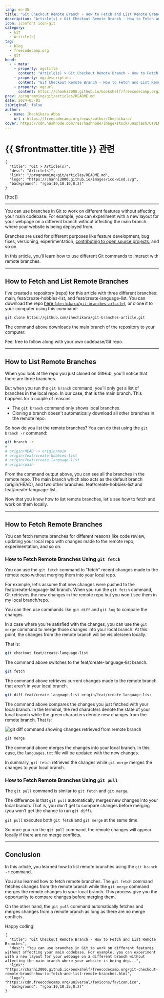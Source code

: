 ```yaml
---
lang: en-US
title: "Git Checkout Remote Branch - How to Fetch and List Remote Branches"
description: "Article(s) > Git Checkout Remote Branch - How to Fetch and List Remote Branches"
icon: iconfont icon-git
category: 
  - Git
  - Article(s)
tag: 
  - blog
  - freecodecamp.org
  - git
head:
  - - meta:
    - property: og:title
      content: "Article(s) > Git Checkout Remote Branch - How to Fetch and List Remote Branches"
    - property: og:description
      content: "Git Checkout Remote Branch - How to Fetch and List Remote Branches"
    - property: og:url
      content: https://chanhi2000.github.io/bookshelf/freecodecamp.org/git-checkout-remote-branch-how-to-fetch-and-list-remote-branches.html
prev: /programming/git/articles/README.md
date: 2024-05-01
isOriginal: false
author:
  - name: Ihechikara Abba
    url : https://freecodecamp.org/news/author/Ihechikara/
cover: https://cdn.hashnode.com/res/hashnode/image/stock/unsplash/UT8LMo-wlyk/upload/c907bdb799b1331e27dd68f35a2b2e25.jpeg
---
```


# {{ $frontmatter.title }} 관련

```component VPCard
{
  "title": "Git > Article(s)",
  "desc": "Article(s)",
  "link": "/programming/git/articles/README.md",
  "logo": "https://chanhi2000.github.io/images/ico-wind.svg",
  "background": "rgba(10,10,10,0.2)"
}
```

[[toc]]

---

<SiteInfo
  name="Git Checkout Remote Branch - How to Fetch and List Remote Branches"
  desc="You can use branches in Git to work on different features without affecting your main codebase. For example, you can experiment with a new layout for your webpage on a different branch without affecting the main branch where your website is being dep..."
  url="https://freecodecamp.org/news/git-checkout-remote-branch-how-to-fetch-and-list-remote-branches"
  logo="https://cdn.freecodecamp.org/universal/favicons/favicon.ico"
  preview="https://cdn.hashnode.com/res/hashnode/image/stock/unsplash/UT8LMo-wlyk/upload/c907bdb799b1331e27dd68f35a2b2e25.jpeg"/>

You can use branches in Git to work on different features without affecting your main codebase. For example, you can experiment with a new layout for your webpage on a different branch without affecting the main branch where your website is being deployed from.

Branches are used for different purposes like feature development, bug fixes, versioning, experimentation, [<FontIcon icon="fa-brands fa-free-code-camp"/>contributing to open source projects](https://contribute.freecodecamp.org/#/), and so on.

In this article, you'll learn how to use different Git commands to interact with remote branches.

---

## How to Fetch and List Remote Branches

I've created a repository (repo) for this article with three different branches: main, feat/create-hobbies-list, and feat/create-language-list. You can download the repo [here (<FontIcon icon="iconfont icon-github"/>`ihechikara/git-branches-article`)](https://github.com/ihechikara/git-branches-article), or clone it to your computer using this command:

```sh
git clone https://github.com/ihechikara/git-branches-article.git
```

The command above downloads the main branch of the repository to your computer.

Feel free to follow along with your own codebase/Git repo.

---

## How to List Remote Branches

When you look at the repo you just cloned on GitHub, you'll notice that there are three branches.

But when you run the `git branch` command, you'll only get a list of branches in the local repo. In our case, that is the main branch. This happens for a couple of reasons:

- The `git branch` command only shows local branches.
- Cloning a branch doesn't automatically download all other branches in the remote repo.

So how do you list the remote branches? You can do that using the `git branch -r` command:

```sh
git branch -r
# 
# origin/HEAD -> origin/main
# origin/feat/create-hobbies-list
# origin/feat/create-language-list
# origin/main
```

From the command output above, you can see all the branches in the remote repo. The main branch which also acts as the default branch (origin/HEAD), and two other branches: feat/create-hobbies-list and feat/create-language-list.

Now that you know how to list remote branches, let's see how to fetch and work on them locally.

---

## How to Fetch Remote Branches

You can fetch remote branches for different reasons like code review, updating your local repo with changes made to the remote repo, experimentation, and so on.

### How to Fetch Remote Branches Using `git fetch`

You can use the `git fetch` command to "fetch" recent changes made to the remote repo without merging them into your local repo.

For example, let's assume that new changes were pushed to the feat/create-language-list branch. When you run the `git fetch` command, Git retrieves the new changes in the remote repo but you won't see them in my local branch/repo.

You can then use commands like `git diff` and `git log` to compare the changes.

In a case where you're satisfied with the changes, you can use the `git merge` command to merge those changes into your local branch. At this point, the changes from the remote branch will be visible/seen locally.

That is:

```sh
git checkout feat/create-language-list
```

The command above switches to the feat/create-language-list branch.

```sh
git fetch
```

The command above retrieves current changes made to the remote branch that aren't in your local branch.

```sh
git diff feat/create-language-list origin/feat/create-language-list
```

The command above compares the changes you just fetched with your local branch. In the terminal, the red characters denote the state of your local branch while the green characters denote new changes from the remote branch. That is:

![`git diff` command showing changes retrieved from remote branch](https://cdn.hashnode.com/res/hashnode/image/upload/v1714451407216/fd2ec3a7-a20f-4c1f-94a1-d7e916f183d4.png)

```sh
git merge
```

The command above merges the changes into your local branch. In this case, the <FontIcon icon="fas fa-file-lines"/>`languages.txt` file will be updated with the new changes.

In summary, `git fetch` retrieves the changes while `git merge` merges the changes to your local branch.

### How to Fetch Remote Branches Using `git pull`

The `git pull` command is similar to `git fetch` and `git merge`.

The difference is that `git pull` automatically merges new changes into your local branch. That is, you don't get to compare changes before merging (you won't get the chance to run `git diff`).

`git pull` executes both `git fetch` and `git merge` at the same time.

So once you run the `git pull` command, the remote changes will appear locally if there are no merge conflicts.

---

## Conclusion

In this article, you learned how to list remote branches using the `git branch -r` command.

You also learned how to fetch remote branches. The `git fetch` command fetches changes from the remote branch while the `git merge` command merges the remote changes to your local branch. This process give you the opportunity to compare changes before merging them.

On the other hand, the `git pull` command automatically fetches and merges changes from a remote branch as long as there are no merge conflicts.

Happy coding!

<!-- TODO: add ARTICLE CARD -->
```component VPCard
{
  "title": "Git Checkout Remote Branch - How to Fetch and List Remote Branches",
  "desc": "You can use branches in Git to work on different features without affecting your main codebase. For example, you can experiment with a new layout for your webpage on a different branch without affecting the main branch where your website is being dep...",
  "link": "https://chanhi2000.github.io/bookshelf/freecodecamp.org/git-checkout-remote-branch-how-to-fetch-and-list-remote-branches.html",
  "logo": "https://cdn.freecodecamp.org/universal/favicons/favicon.ico",
  "background": "rgba(10,10,35,0.2)"
}
```
